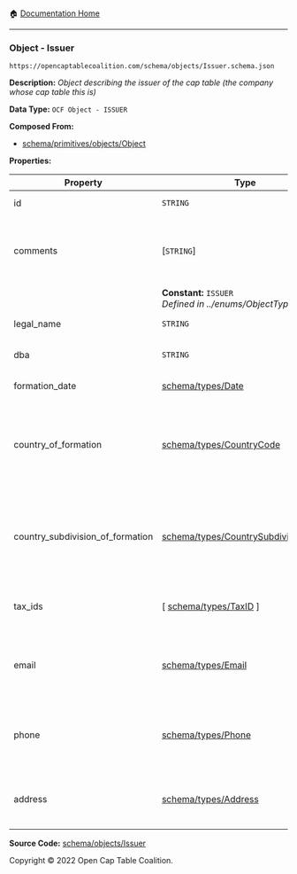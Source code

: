 :house: [Documentation Home](../../../README.md)

---

### Object - Issuer

`https://opencaptablecoalition.com/schema/objects/Issuer.schema.json`

**Description:** _Object describing the issuer of the cap table (the company whose cap table this is)_

**Data Type:** `OCF Object - ISSUER`

**Composed From:**

- [schema/primitives/objects/Object](../../../docs/markdown/schema/primitives/objects/Object.md)

**Properties:**

| Property                         | Type                                                                                   | Description                                                                     | Required   |
| -------------------------------- | -------------------------------------------------------------------------------------- | ------------------------------------------------------------------------------- | ---------- |
| id                               | `STRING`                                                                               | Identifier for the object                                                       | `REQUIRED` |
| comments                         | [`STRING`]                                                                             | Unstructured text comments related to and stored for the object                 | -          |
|                                  | **Constant:** `ISSUER`</br>_Defined in ../enums/ObjectType.md_                         | Object type field                                                               | -          |
| legal_name                       | `STRING`                                                                               | Legal name of the issuer                                                        | `REQUIRED` |
| dba                              | `STRING`                                                                               | Doing Business As name                                                          | -          |
| formation_date                   | [schema/types/Date](../OCF-Docs-Test/docs/markdown/schema/types/Date.md)               | Date of formation                                                               | `REQUIRED` |
| country_of_formation             | [schema/types/CountryCode](../../../schema/types/CountryCode.md)                       | The country where the issuer company was legally formed (ISO 3166-1 alpha-2)    | `REQUIRED` |
| country_subdivision_of_formation | [schema/types/CountrySubdivisionCode](../../../schema/types/CountrySubdivisionCode.md) | The state, province, or subdivision where the issuer company was legally formed | -          |
| tax_ids                          | [ [schema/types/TaxID](../OCF-Docs-Test/docs/markdown/schema/types/TaxID.md) ]         | The tax ids for this issuer company                                             | -          |
| email                            | [schema/types/Email](../OCF-Docs-Test/docs/markdown/schema/types/Email.md)             | A work email that the issuer company can be reached at                          | -          |
| phone                            | [schema/types/Phone](../OCF-Docs-Test/docs/markdown/schema/types/Phone.md)             | A phone number that the issuer company can be reached at                        | -          |
| address                          | [schema/types/Address](../OCF-Docs-Test/docs/markdown/schema/types/Address.md)         | The headquarters address of the issuing company                                 | -          |

**Source Code:** [schema/objects/Issuer](../../../../../../../../schema/objects/Issuer.schema.json)

Copyright © 2022 Open Cap Table Coalition.
